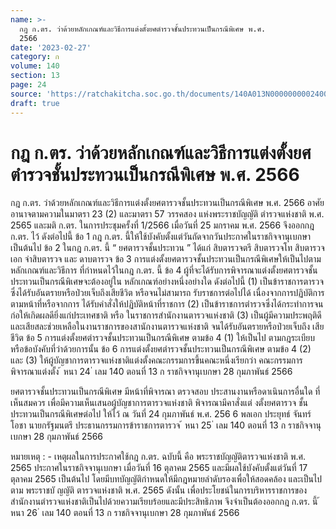 ```yaml
---
name: >-
  กฎ ก.ตร. ว่าด้วยหลักเกณฑ์และวิธีการแต่งตั้งยศตำรวจชั้นประทวนเป็นกรณีพิเศษ พ.ศ.
  2566
date: '2023-02-27'
category: ก
volume: 140
section: 13
page: 24
source: 'https://ratchakitcha.soc.go.th/documents/140A013N0000000002400.pdf'
draft: true
---
```


# กฎ ก.ตร. ว่าด้วยหลักเกณฑ์และวิธีการแต่งตั้งยศตำรวจชั้นประทวนเป็นกรณีพิเศษ พ.ศ. 2566

กฎ ก.ตร. ว่าด้วยหลักเกณฑ์และวิธีการแต่งตั้งยศตารวจชั้นประทวนเป็นกรณีพิเศษ พ.ศ. 2566 อาศัยอานาจตามความในมาตรา 23 (2) และมาตรา 57 วรรคสอง แห่งพระราชบัญญัติ ตำรวจแห่งชาติ พ.ศ. 2565 และมติ ก.ตร. ในการประชุมครั้งที่ 1/2566 เมื่อวันที่ 25 มกราคม พ.ศ. 2566 จึงออกกฎ ก.ตร. ไว้ ดังต่อไปนี้ ข้อ 1 กฎ ก.ตร. นี้ให้ใช้บังคับตั้งแต่วันถัดจากวันประกาศในราชกิจจานุเบกษาเป็นต้นไป ข้อ 2 ในกฎ ก.ตร. นี้ “ ยศตารวจชั้นประทวน ” ได้แก่ สิบตารวจตรี สิบตารวจโท สิบตารวจเอก จ่าสิบตารวจ และ ดาบตารวจ ข้อ 3 การแต่งตั้งยศตารวจชั้นประทวนเป็นกรณีพิเศษให้เป็นไปตามหลักเกณฑ์และวิธีการ ที่กำหนดไว้ในกฎ ก.ตร. นี้ ข้อ 4 ผู้ที่จะได้รับการพิจารณาแต่งตั้งยศตารวจชั้นประทวนเป็นกรณีพิเศษจะต้องอยู่ใน หลักเกณฑ์อย่างหนึ่งอย่างใด ดังต่อไปนี้ (1) เป็นข้าราชการตารวจซึ่งได้รับอันตรายหรือป่วยเจ็บถึงเสียชีวิต หรือจนไม่สามารถ รับราชการต่อไปได้ เนื่องจากการปฏิบัติการตามหน้าที่หรือจากการ ได้รับคำสั่งให้ปฏิบัติหน้าที่ราชการ (2) เป็นข้าราชการตำรวจซึ่งได้กระทำการจนก่อให้เกิดผลดียิ่งแก่ประเทศชาติ หรือ ในราชการสำนักงานตารวจแห่งชาติ (3) เป็นผู้มีความประพฤติดีและเสียสละช่วยเหลือในงานราชการของสานักงานตารวจแห่งชาติ จนได้รับอันตรายหรือป่วยเจ็บถึง เสียชีวิต ข้อ 5 การแต่งตั้งยศตำรวจชั้นประทวนเป็นกรณีพิเศษ ตามข้อ 4 (1) ให้เป็นไป ตามกฎระเบียบ หรือข้อบังคับที่ว่าด้วยการนั้น ข้อ 6 การแต่งตั้งยศตำรวจชั้นประทวนเป็นกรณีพิเศษ ตามข้อ 4 (2) และ (3) ให้ผู้บัญชาการตารวจแห่งชาติแต่งตั้งคณะกรรมการขึ้นคณะหนึ่งเรียกว่า คณะกรรมการพิจารณาแต่งตั้ง ้ หนา 24 ่ เลม 140 ตอนที่ 13 ก ราชกิจจานุเบกษา 28 กุมภาพันธ์ 2566

ยศตารวจชั้นประทวนเป็นกรณีพิเศษ มีหน้าที่พิจารณา ตรวจสอบ ประสานงานหรือดาเนินการอื่นใด ที่เห็นสมควร เพื่อมีความเห็นเสนอผู้บัญชาการตารวจแห่งชาติ พิจารณามีคาสั่งแต่ งตั้งยศตารวจ ชั้นประทวนเป็นกรณีพิเศษต่อไป ให้ไว้ ณ วันที่ 24 กุมภาพันธ์ พ.ศ. 256 6 พลเอก ประยุทธ์ จันทร์โอชา นายกรัฐมนตรี ประธานกรรมการข้าราชการตารวจ ้ หนา 25 ่ เลม 140 ตอนที่ 13 ก ราชกิจจานุเบกษา 28 กุมภาพันธ์ 2566

หมายเหตุ : - เหตุผลในการประกาศใช้กฎ ก.ตร. ฉบับนี้ คือ พระราชบัญญัติตารวจแห่งชาติ พ.ศ. 2565 ประกาศในราชกิจจานุเบกษา เมื่อวันที่ 16 ตุลาคม 2565 และมีผลใช้บังคับตั้งแต่วันที่ 17 ตุลาคม 2565 เป็นต้นไป โดยมีบทบัญญัติกำหนดให้มีกฎหมายลำดับรองเพื่อให้สอดคล้อง และเป็นไปตาม พระราชบั ญญัติ ตารวจแห่งชาติ พ.ศ. 2565 ดังนั้น เพื่อประโยชน์ในการบริหารราชการของ สำนักงานตำรวจแห่งชาติเป็นไปด้วยความเรียบร้อยและมีประสิทธิภาพ จึงจำเป็นต้องออกกฎ ก.ตร. นี้ ้ หนา 26 ่ เลม 140 ตอนที่ 13 ก ราชกิจจานุเบกษา 28 กุมภาพันธ์ 2566
